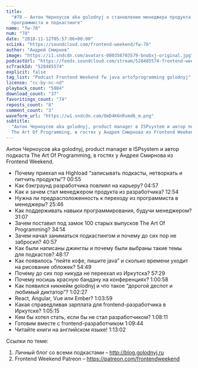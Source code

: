 ```yaml
---
title:
  "#78 – Антон Черноусов aka golodnyj о становлении менеджера продукта из
  программиста и подкастинге"
name: "fw-78"
num: "78"
date: "2018-11-12T05:57:06+00:00"
scLink: "https://soundcloud.com/frontend-weekend/fw-78"
author: "Андрей Смирнов"
image: "https://i1.sndcdn.com/avatars-000358703579-bnobxj-original.jpg"
podcastUrl: "https://feeds.soundcloud.com/stream/528485574-frontend-weekend-fw-78.m4a"
scTrackId: "528485574"
explicit: false
tag_list: "Podcast Frontend Weekend fw java artofprogramming golodnyj"
license: "cc-by-nc-nd"
playback_count: "5984"
download_count: "37"
favoritings_count: "74"
reposts_count: "8"
comment_count: "3"
waveform_url: "https://w1.sndcdn.com/OmD4K6nRxmd6_m.png"
subtitle:
  "Антон Черноусов aka golodnyj, product manager в ISPsystem и автор подкаста
  The Art Of Programming, в гостях у Андрея Смирнова из Frontend Weekend. "
---
```


Антон Черноусов aka golodnyj, product manager в ISPsystem и автор подкаста The
Art Of Programming, в гостях у Андрея Смирнова из Frontend Weekend.

- Почему приехал на Highload “записывать подкасты, нетворкать и питчить
  продукты”? <timecode sec="55">00:55</timecode>
- Как бэкграунд разработчика повлиял на карьеру?
  <timecode sec="297">04:57</timecode>
- Как и зачем стал менеджером продукта из разработчика?
  <timecode sec="774">12:54</timecode>
- Нужна ли предрасположенность к переходу из программиста в менеджеры?
  <timecode sec="1546">25:46</timecode>
- Как поддерживать навыки программирования, будучи менеджером?
  <timecode sec="1867">31:07</timecode>
- Зачем поставил под замок 100 старых выпусков The Art Of Programming?
  <timecode sec="2054">34:14</timecode>
- Зачем начал заниматься подкастингом и почему до сих пор не забросил?
  <timecode sec="2457">40:57</timecode>
- Как были написаны джинглы и почему были выбраны такие темы для подкастов?
  <timecode sec="2897">48:17</timecode>
- Как появилось “пейте кофе, пишите java” и сколько времени уходит на рисование
  обложек? <timecode sec="3289">54:49</timecode>
- Почему до сих пор никуда не переехал из Иркутска?
  <timecode sec="3449">57:29</timecode>
- Почему носишь красную бандану на конференциях?
  <timecode sec="3658">1:00:58</timecode>
- Как появился никнейм golodnyj и что такое “дорогой деспот и любимый диктатор”?
  <timecode sec="3747">1:02:27</timecode>
- React, Angular, Vue или Ember? <timecode sec="3839">1:03:59</timecode>
- Какая справедливая зарплата для frontend-разработчика в Иркутске?
  <timecode sec="3915">1:05:15</timecode>
- Кем бы хотел стать, если бы не стал разработчиком?
  <timecode sec="4091">1:08:11</timecode>
- Готовим вместе с frontend-разработчиком
  <timecode sec="4184">1:09:44</timecode>
- Читайте книги на английском языке! <timecode sec="4382">1:13:02</timecode>

Ссылки по теме:

1. Личный блог со всеми подкастами – <http://blog.golodnyj.ru>
2. Frontend Weekend Patreon – <https://patreon.com/frontendweekend>
